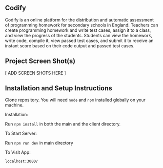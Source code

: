 ## Codify

Codify is an online platform for the distribution and automatic assessment of programming homework for secondary schools in England. Teachers can create programming homework and write test cases, assign it to a class, and view the progress of the students. Students can view the homework, write code, compile it, view passed test cases, and submit it to receive an instant score based on their code output and passed test cases.

## Project Screen Shot(s)

[ ADD SCREEN SHOTS HERE ]

## Installation and Setup Instructions

Clone repository. You will need `node` and `npm` installed globally on your machine.  

Installation:

Run `npm install` in both the main and the client directory.

To Start Server:

Run `npm run dev` in main directory

To Visit App:

`localhost:3000/`  
